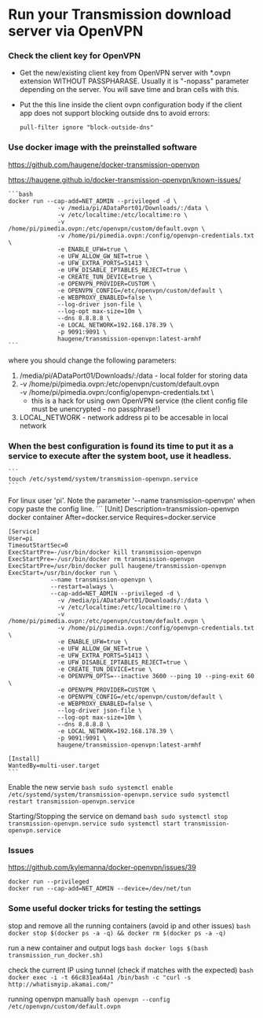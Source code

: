 # Run your Transmission download server via OpenVPN

### Check the client key for OpenVPN
- Get the new/existing client key from OpenVPN server with *.ovpn extension WITHOUT PASSPHARASE. Usually it is "-nopass" parameter depending on the server. You will save time and bran cells with this.

- Put the this line inside the client ovpn configuration body if the client app does not support blocking outside dns to avoid errors:
	```
	pull-filter ignore "block-outside-dns"
	```

### Use docker image with the preinstalled software

https://github.com/haugene/docker-transmission-openvpn

https://haugene.github.io/docker-transmission-openvpn/known-issues/

	```bash
	docker run --cap-add=NET_ADMIN --privileged -d \
				  -v /media/pi/ADataPort01/Downloads/:/data \
				  -v /etc/localtime:/etc/localtime:ro \
				  -v /home/pi/pimedia.ovpn:/etc/openvpn/custom/default.ovpn \
				  -v /home/pi/pimedia.ovpn:/config/openvpn-credentials.txt \
				  -e ENABLE_UFW=true \
				  -e UFW_ALLOW_GW_NET=true \
				  -e UFW_EXTRA_PORTS=51413 \
				  -e UFW_DISABLE_IPTABLES_REJECT=true \
				  -e CREATE_TUN_DEVICE=true \
				  -e OPENVPN_PROVIDER=CUSTOM \
				  -e OPENVPN_CONFIG=/etc/openvpn/custom/default \
				  -e WEBPROXY_ENABLED=false \
				  --log-driver json-file \
				  --log-opt max-size=10m \
				  --dns 8.8.8.8 \
				  -e LOCAL_NETWORK=192.168.178.39 \
				  -p 9091:9091 \
				  haugene/transmission-openvpn:latest-armhf
	```

where you should change the following parameters:
1. /media/pi/ADataPort01/Downloads/:/data - local folder for storing data
2. -v /home/pi/pimedia.ovpn:/etc/openvpn/custom/default.ovpn \
   -v /home/pi/pimedia.ovpn:/config/openvpn-credentials.txt \ 
      - this is a hack for using own OpenVPN service 
        (the client config file must be unencrypted - no passphrase!)
3. LOCAL_NETWORK - network address pi to be accesable in local network


### When the best configuration is found its time to put it as a service to execute after the system boot, use it headless.

	```
	touch /etc/systemd/system/transmission-openvpn.service
	```

For linux user 'pi'. 
Note the parameter '--name transmission-openvpn' when copy paste the config line.
	```
	[Unit]
	Description=transmission-openvpn docker container
	After=docker.service
	Requires=docker.service

	[Service]
	User=pi
	TimeoutStartSec=0
	ExecStartPre=-/usr/bin/docker kill transmission-openvpn
	ExecStartPre=-/usr/bin/docker rm transmission-openvpn
	ExecStartPre=/usr/bin/docker pull haugene/transmission-openvpn
	ExecStart=/usr/bin/docker run \
				--name transmission-openvpn \
				--restart=always \
				--cap-add=NET_ADMIN --privileged -d \
				  -v /media/pi/ADataPort01/Downloads/:/data \
				  -v /etc/localtime:/etc/localtime:ro \
				  -v /home/pi/pimedia.ovpn:/etc/openvpn/custom/default.ovpn \
				  -v /home/pi/pimedia.ovpn:/config/openvpn-credentials.txt \
				  -e ENABLE_UFW=true \
				  -e UFW_ALLOW_GW_NET=true \
				  -e UFW_EXTRA_PORTS=51413 \
				  -e UFW_DISABLE_IPTABLES_REJECT=true \
				  -e CREATE_TUN_DEVICE=true \
				  -e OPENVPN_OPTS=--inactive 3600 --ping 10 --ping-exit 60 \
				  -e OPENVPN_PROVIDER=CUSTOM \
				  -e OPENVPN_CONFIG=/etc/openvpn/custom/default \
				  -e WEBPROXY_ENABLED=false \
				  --log-driver json-file \
				  --log-opt max-size=10m \
				  --dns 8.8.8.8 \
				  -e LOCAL_NETWORK=192.168.178.39 \
				  -p 9091:9091 \
				  haugene/transmission-openvpn:latest-armhf

	[Install]
	WantedBy=multi-user.target
	```

Enable the new servie
	```bash
	sudo systemctl enable /etc/systemd/system/transmission-openvpn.service
	sudo systemctl restart transmission-openvpn.service
	```

Starting/Stopping the service on demand
	```bash
	sudo systemctl stop transmission-openvpn.service
	sudo systemctl start transmission-openvpn.service
	```


### Issues

https://github.com/kylemanna/docker-openvpn/issues/39
```
docker run --privileged
docker run --cap-add=NET_ADMIN --device=/dev/net/tun
```




### Some useful docker tricks for testing the settings

stop and remove all the running containers (avoid ip and other issues)
	```bash
	docker stop $(docker ps -a -q) && docker rm $(docker ps -a -q)
	```

run a new container and output logs
	```bash
	docker logs $(bash transmission_run_docker.sh)
	```

check the current IP using tunnel (check if matches with the expected)
	```bash
	docker exec -i -t 66c831ea64a1 /bin/bash -c "curl -s http://whatismyip.akamai.com/"
	```

running openvpn manually
	```bash
	openvpn --config /etc/openvpn/custom/default.ovpn 
	```
